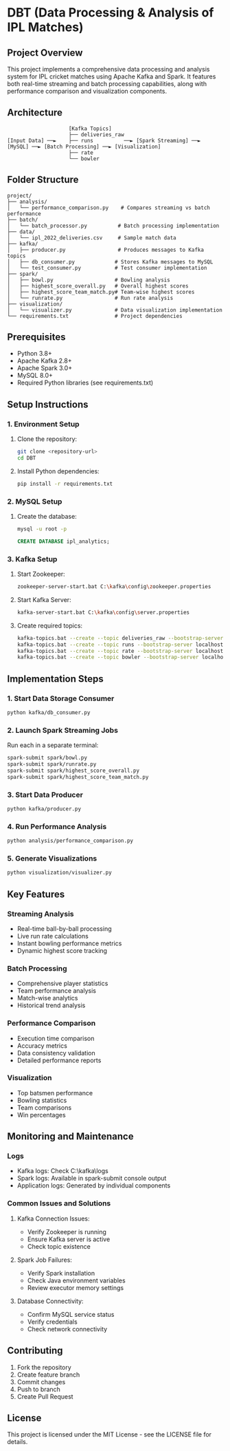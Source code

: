 # DBT (Data Processing & Analysis of IPL Matches)

## Project Overview
This project implements a comprehensive data processing and analysis system for IPL cricket matches using Apache Kafka and Spark. It features both real-time streaming and batch processing capabilities, along with performance comparison and visualization components.

## Architecture
```
                    [Kafka Topics]
                    ├── deliveries_raw
[Input Data] ──►    ├── runs          ──► [Spark Streaming] ──► [MySQL] ──► [Batch Processing] ──► [Visualization]
                    ├── rate
                    └── bowler
```

## Folder Structure
```
project/
├── analysis/
│   └── performance_comparison.py    # Compares streaming vs batch performance
├── batch/
│   └── batch_processor.py          # Batch processing implementation
├── data/
│   └── ipl_2022_deliveries.csv     # Sample match data
├── kafka/
│   ├── producer.py                 # Produces messages to Kafka topics
│   ├── db_consumer.py             # Stores Kafka messages to MySQL
│   └── test_consumer.py           # Test consumer implementation
├── spark/
│   ├── bowl.py                    # Bowling analysis
│   ├── highest_score_overall.py   # Overall highest scores
│   ├── highest_score_team_match.py# Team-wise highest scores
│   └── runrate.py                 # Run rate analysis
├── visualization/
│   └── visualizer.py              # Data visualization implementation
└── requirements.txt               # Project dependencies
```

## Prerequisites
- Python 3.8+
- Apache Kafka 2.8+
- Apache Spark 3.0+
- MySQL 8.0+
- Required Python libraries (see requirements.txt)

## Setup Instructions

### 1. Environment Setup
1. Clone the repository:
   ```bash
   git clone <repository-url>
   cd DBT
   ```

2. Install Python dependencies:
   ```bash
   pip install -r requirements.txt
   ```

### 2. MySQL Setup
1. Create the database:
   ```bash
   mysql -u root -p
   ```
   ```sql
   CREATE DATABASE ipl_analytics;
   ```

### 3. Kafka Setup
1. Start Zookeeper:
   ```bash
   zookeeper-server-start.bat C:\kafka\config\zookeeper.properties
   ```

2. Start Kafka Server:
   ```bash
   kafka-server-start.bat C:\kafka\config\server.properties
   ```

3. Create required topics:
   ```bash
   kafka-topics.bat --create --topic deliveries_raw --bootstrap-server localhost:9092 --partitions 1 --replication-factor 1
   kafka-topics.bat --create --topic runs --bootstrap-server localhost:9092 --partitions 1 --replication-factor 1
   kafka-topics.bat --create --topic rate --bootstrap-server localhost:9092 --partitions 1 --replication-factor 1
   kafka-topics.bat --create --topic bowler --bootstrap-server localhost:9092 --partitions 1 --replication-factor 1
   ```

## Implementation Steps

### 1. Start Data Storage Consumer
```bash
python kafka/db_consumer.py
```

### 2. Launch Spark Streaming Jobs
Run each in a separate terminal:
```bash
spark-submit spark/bowl.py
spark-submit spark/runrate.py
spark-submit spark/highest_score_overall.py
spark-submit spark/highest_score_team_match.py
```

### 3. Start Data Producer
```bash
python kafka/producer.py
```

### 4. Run Performance Analysis
```bash
python analysis/performance_comparison.py
```

### 5. Generate Visualizations
```bash
python visualization/visualizer.py
```

## Key Features

### Streaming Analysis
- Real-time ball-by-ball processing
- Live run rate calculations
- Instant bowling performance metrics
- Dynamic highest score tracking

### Batch Processing
- Comprehensive player statistics
- Team performance analysis
- Match-wise analytics
- Historical trend analysis

### Performance Comparison
- Execution time comparison
- Accuracy metrics
- Data consistency validation
- Detailed performance reports

### Visualization
- Top batsmen performance
- Bowling statistics
- Team comparisons
- Win percentages

## Monitoring and Maintenance

### Logs
- Kafka logs: Check C:\kafka\logs
- Spark logs: Available in spark-submit console output
- Application logs: Generated by individual components

### Common Issues and Solutions
1. Kafka Connection Issues:
   - Verify Zookeeper is running
   - Ensure Kafka server is active
   - Check topic existence

2. Spark Job Failures:
   - Verify Spark installation
   - Check Java environment variables
   - Review executor memory settings

3. Database Connectivity:
   - Confirm MySQL service status
   - Verify credentials
   - Check network connectivity

## Contributing
1. Fork the repository
2. Create feature branch
3. Commit changes
4. Push to branch
5. Create Pull Request

## License
This project is licensed under the MIT License - see the LICENSE file for details.
